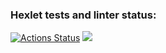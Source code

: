 ### Hexlet tests and linter status:

[![Actions Status](https://github.com/dom1howka/frontend-project-44/workflows/hexlet-check/badge.svg)](https://github.com/dom1howka/frontend-project-44/actions)
<a href="https://codeclimate.com/github/dom1howka/frontend-project-44/maintainability"><img src="https://api.codeclimate.com/v1/badges/4bcc3d40a462630e388f/maintainability" /></a>

